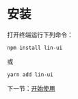 # 安装

打开终端运行下列命令：

```
npm install lin-ui
```

或

```
yarn add lin-ui
```

下一节：[开始使用](#/doc/get-started)